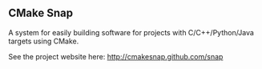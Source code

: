 CMake Snap
--------------------------
A system for easily building software for projects with C/C++/Python/Java targets using CMake.

See the project website here:
http://cmakesnap.github.com/snap
